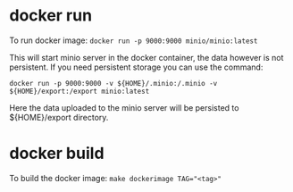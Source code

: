 # docker run

To run docker image:
```docker run -p 9000:9000 minio/minio:latest```

This will start minio server in the docker container, the data however is not persistent.
If you need persistent storage you can use the command:

```docker run -p 9000:9000 -v ${HOME}/.minio:/.minio -v ${HOME}/export:/export minio:latest```

Here the data uploaded to the minio server will be persisted to ${HOME}/export directory.

# docker build

To build the docker image:
```make dockerimage TAG="<tag>"```
